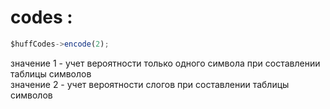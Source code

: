 # codes : 
```javascript
$huffCodes->encode(2);
```
значение 1 - учет вероятности только одного символа при составлении таблицы символов
<br/>
значение 2 - учет вероятности слогов при составлении таблицы символов

